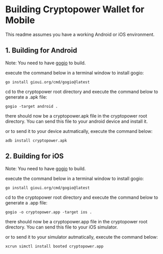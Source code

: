 # Building Cryptopower Wallet for Mobile

This readme assumes you have a working Android or iOS environment.

## 1. Building for Android

Note: You need to have [gogio](https://gioui.org/doc/install/android) to build.

execute the command below in a terminal window to install gogio:

`go install gioui.org/cmd/gogio@latest`

cd to the cryptopower root directory and execute the command below to generate a .apk file:

`gogio -target android .`

there should now be a cryptopower.apk file in the cryptopower root directory. You can send this file to your android device and install it.

or to send it to your device autmatically, execute the command below:

`adb install cryptopower.apk`

## 2. Building for iOS

Note: You need to have [gogio](https://gioui.org/doc/install/ios) to build.

execute the command below in a terminal window to install gogio:

`go install gioui.org/cmd/gogio@latest`

cd to the cryptopower root directory and execute the command below to generate a .app file:

`gogio -o cryptopower.app -target ios .`

there should now be a cryptopower.app file in the cryptopower root directory. You can send this file to your iOS simulator.

or to send it to your simulator autmatically, execute the command below:

`xcrun simctl install booted cryptopower.app`